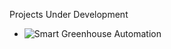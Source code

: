Projects Under Development

- ![Smart Greenhouse Automation](https://github.com/mikey506/LoRaNET_NB/tree/main/Agriculture/Smart%20Greenhouse%20Automation)
